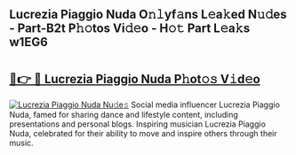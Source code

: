 ## Lucrezia Piaggio Nuda O𝚗𝚕yf𝚊ns L𝚎a𝚔ed N𝚞𝚍es - Part-B2t P𝚑𝚘tos Vi𝚍𝚎o - H𝚘𝚝 Part L𝚎a𝚔s w1EG6

# <h2><a href="http://kf1cd8.oniu.top/?m=Lucrezia+Piaggio+Nuda">🔗👉 🔴 Lucrezia Piaggio Nuda P𝚑ot𝚘𝚜 V𝚒d𝚎o</a></h2>

[![Lucrezia Piaggio Nuda Nu𝚍e𝚜](https://i.imgur.com/0qMVB7G.gif)](http://kf1cd8.oniu.top/?m=Lucrezia+Piaggio+Nuda)
Social media influencer Lucrezia Piaggio Nuda, famed for sharing dance and lifestyle content, including presentations and personal blogs. Inspiring musician Lucrezia Piaggio Nuda, celebrated for their ability to move and inspire others through their music.  
